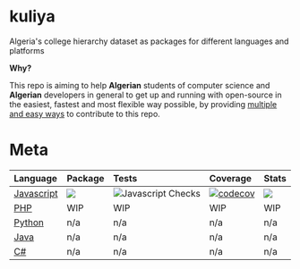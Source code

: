 # kuliya

Algeria's college hierarchy dataset as packages for different languages and platforms

**Why?**

This repo is aiming to help **Algerian** students of computer science and **Algerian** developers in general to get up and running with open-source in the easiest, fastest and most flexible way possible, by providing [multiple and easy ways](#How-To-Contribute) to contribute to this repo.

# Meta

| Language                   | Package                                                                                                | Tests                                                                                             | Coverage                                                                                                                 | Stats                                                                                                   |
| :------------------------- | :----------------------------------------------------------------------------------------------------- | :------------------------------------------------------------------------------------------------ | :----------------------------------------------------------------------------------------------------------------------- | :------------------------------------------------------------------------------------------------------ |
| [Javascript](./javascript) | [![](https://img.shields.io/npm/v/@dzcode-io/kuliya)](https://www.npmjs.com/package/@dzcode-io/kuliya) | ![Javascript Checks](https://github.com/dzcode-io/kuliya/workflows/Javascript%20Checks/badge.svg) | [![codecov](https://codecov.io/gh/dzcode-io/kuliya/branch/main/graph/badge.svg)](https://codecov.io/gh/dzcode-io/kuliya) | [![](https://img.shields.io/npm/dm/@dzcode-io/kuliya)](https://www.npmjs.com/package/@dzcode-io/kuliya) |
| [PHP](./php)               | WIP                                                                                                    | WIP                                                                                               | WIP                                                                                                                      | WIP                                                                                                     |
| [Python](./python)         | n/a                                                                                                    | n/a                                                                                               | n/a                                                                                                                      | n/a                                                                                                     |
| [Java](./java)             | n/a                                                                                                    | n/a                                                                                               | n/a                                                                                                                      | n/a                                                                                                     |
| [C#](./csharp)             | n/a                                                                                                    | n/a                                                                                               | n/a                                                                                                                      | n/a                                                                                                     |
